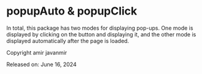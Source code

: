 # popupAuto & popupClick
In total, this package has two modes for displaying pop-ups. One mode is displayed by clicking on the button and displaying it, and the other mode is displayed automatically after the page is loaded.

Copyright amir javanmir

Released on: June 16, 2024
